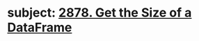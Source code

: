 # subject: <a href="https://leetcode.com/problems/get-the-size-of-a-dataframe/description/?envType=study-plan-v2&envId=introduction-to-pandas&lang=pythondata">2878. Get the Size of a DataFrame</a>
